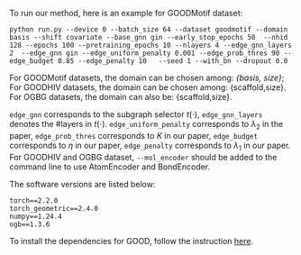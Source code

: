
To run our method, here is an example for GOODMotif dataset:

```
python run.py --device 0 --batch_size 64 --dataset goodmotif --domain basis --shift covariate --base_gnn gin --early_stop_epochs 50  --nhid 128 --epochs 100 --pretraining_epochs 10 --nlayers 4 --edge_gnn_layers 2  --edge_gnn gin --edge_uniform_penalty 0.001 --edge_prob_thres 90 --edge_budget 0.85 --edge_penalty 10   --seed 1 --with_bn --dropout 0.0
```

For GOODMotif datasets, the domain can be chosen among: _{basis, size}_; For GOODHIV datasets, the domain can be chosen among: {scaffold,size}. For OGBG datasets, the domain can also be: {scaffold,size}.


`edge_gnn` corresponds to the subgraph selector $t(\cdot)$, `edge_gnn_layers` denotes the #layers in $t(\cdot)$. `edge_uniform_penalty`  corresponds to $\lambda_2$ in the paper, `edge_prob_thres`  corresponds to $K$ in our paper, `edge_budget` corresponds to $\eta$ in our paper, `edge_penalty`  corresponds to $\lambda_1$ in our paper. For GOODHIV and OGBG dataset, `--mol_encoder` should be added to the command line to use AtomEncoder and BondEncoder.

The software versions are listed below:

```
torch==2.2.0
torch_geometric==2.4.0
numpy==1.24.4
ogb==1.3.6
```

To install the dependencies for GOOD, follow the instruction [here](https://good.readthedocs.io/en/latest/installation.html).


